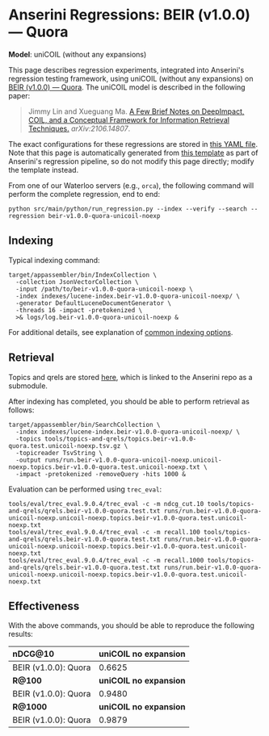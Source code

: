 # Anserini Regressions: BEIR (v1.0.0) &mdash; Quora

**Model**: uniCOIL (without any expansions)

This page describes regression experiments, integrated into Anserini's regression testing framework, using uniCOIL (without any expansions) on [BEIR (v1.0.0) &mdash; Quora](http://beir.ai/).
The uniCOIL model is described in the following paper:

> Jimmy Lin and Xueguang Ma. [A Few Brief Notes on DeepImpact, COIL, and a Conceptual Framework for Information Retrieval Techniques.](https://arxiv.org/abs/2106.14807) _arXiv:2106.14807_.

The exact configurations for these regressions are stored in [this YAML file](../src/main/resources/regression/beir-v1.0.0-quora-unicoil-noexp.yaml).
Note that this page is automatically generated from [this template](../src/main/resources/docgen/templates/beir-v1.0.0-quora-unicoil-noexp.template) as part of Anserini's regression pipeline, so do not modify this page directly; modify the template instead.

From one of our Waterloo servers (e.g., `orca`), the following command will perform the complete regression, end to end:

```
python src/main/python/run_regression.py --index --verify --search --regression beir-v1.0.0-quora-unicoil-noexp
```

## Indexing

Typical indexing command:

```
target/appassembler/bin/IndexCollection \
  -collection JsonVectorCollection \
  -input /path/to/beir-v1.0.0-quora-unicoil-noexp \
  -index indexes/lucene-index.beir-v1.0.0-quora-unicoil-noexp/ \
  -generator DefaultLuceneDocumentGenerator \
  -threads 16 -impact -pretokenized \
  >& logs/log.beir-v1.0.0-quora-unicoil-noexp &
```

For additional details, see explanation of [common indexing options](common-indexing-options.md).

## Retrieval

Topics and qrels are stored [here](https://github.com/castorini/anserini-tools/tree/master/topics-and-qrels), which is linked to the Anserini repo as a submodule.

After indexing has completed, you should be able to perform retrieval as follows:

```
target/appassembler/bin/SearchCollection \
  -index indexes/lucene-index.beir-v1.0.0-quora-unicoil-noexp/ \
  -topics tools/topics-and-qrels/topics.beir-v1.0.0-quora.test.unicoil-noexp.tsv.gz \
  -topicreader TsvString \
  -output runs/run.beir-v1.0.0-quora-unicoil-noexp.unicoil-noexp.topics.beir-v1.0.0-quora.test.unicoil-noexp.txt \
  -impact -pretokenized -removeQuery -hits 1000 &
```

Evaluation can be performed using `trec_eval`:

```
tools/eval/trec_eval.9.0.4/trec_eval -c -m ndcg_cut.10 tools/topics-and-qrels/qrels.beir-v1.0.0-quora.test.txt runs/run.beir-v1.0.0-quora-unicoil-noexp.unicoil-noexp.topics.beir-v1.0.0-quora.test.unicoil-noexp.txt
tools/eval/trec_eval.9.0.4/trec_eval -c -m recall.100 tools/topics-and-qrels/qrels.beir-v1.0.0-quora.test.txt runs/run.beir-v1.0.0-quora-unicoil-noexp.unicoil-noexp.topics.beir-v1.0.0-quora.test.unicoil-noexp.txt
tools/eval/trec_eval.9.0.4/trec_eval -c -m recall.1000 tools/topics-and-qrels/qrels.beir-v1.0.0-quora.test.txt runs/run.beir-v1.0.0-quora-unicoil-noexp.unicoil-noexp.topics.beir-v1.0.0-quora.test.unicoil-noexp.txt
```

## Effectiveness

With the above commands, you should be able to reproduce the following results:

| **nDCG@10**                                                                                                  | **uniCOIL no expansion**|
|:-------------------------------------------------------------------------------------------------------------|-----------|
| BEIR (v1.0.0): Quora                                                                                         | 0.6625    |
| **R@100**                                                                                                    | **uniCOIL no expansion**|
| BEIR (v1.0.0): Quora                                                                                         | 0.9480    |
| **R@1000**                                                                                                   | **uniCOIL no expansion**|
| BEIR (v1.0.0): Quora                                                                                         | 0.9879    |
